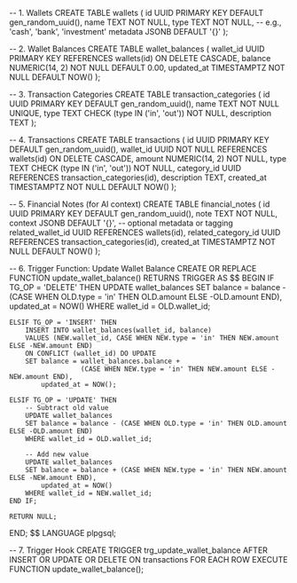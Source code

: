 -- 1. Wallets
CREATE TABLE wallets (
    id UUID PRIMARY KEY DEFAULT gen_random_uuid(),
    name TEXT NOT NULL,
    type TEXT NOT NULL, -- e.g., 'cash', 'bank', 'investment'
    metadata JSONB DEFAULT '{}'
);

-- 2. Wallet Balances
CREATE TABLE wallet_balances (
    wallet_id UUID PRIMARY KEY REFERENCES wallets(id) ON DELETE CASCADE,
    balance NUMERIC(14, 2) NOT NULL DEFAULT 0.00,
    updated_at TIMESTAMPTZ NOT NULL DEFAULT NOW()
);

-- 3. Transaction Categories
CREATE TABLE transaction_categories (
    id UUID PRIMARY KEY DEFAULT gen_random_uuid(),
    name TEXT NOT NULL UNIQUE,
    type TEXT CHECK (type IN ('in', 'out')) NOT NULL,
    description TEXT
);

-- 4. Transactions
CREATE TABLE transactions (
    id UUID PRIMARY KEY DEFAULT gen_random_uuid(),
    wallet_id UUID NOT NULL REFERENCES wallets(id) ON DELETE CASCADE,
    amount NUMERIC(14, 2) NOT NULL,
    type TEXT CHECK (type IN ('in', 'out')) NOT NULL,
    category_id UUID REFERENCES transaction_categories(id),
    description TEXT,
    created_at TIMESTAMPTZ NOT NULL DEFAULT NOW()
);

-- 5. Financial Notes (for AI context)
CREATE TABLE financial_notes (
    id UUID PRIMARY KEY DEFAULT gen_random_uuid(),
    note TEXT NOT NULL,
    context JSONB DEFAULT '{}', -- optional metadata or tagging
    related_wallet_id UUID REFERENCES wallets(id),
    related_category_id UUID REFERENCES transaction_categories(id),
    created_at TIMESTAMPTZ NOT NULL DEFAULT NOW()
);

-- 6. Trigger Function: Update Wallet Balance
CREATE OR REPLACE FUNCTION update_wallet_balance()
RETURNS TRIGGER AS $$
BEGIN
    IF TG_OP = 'DELETE' THEN
        UPDATE wallet_balances
        SET balance = balance - (CASE WHEN OLD.type = 'in' THEN OLD.amount ELSE -OLD.amount END),
            updated_at = NOW()
        WHERE wallet_id = OLD.wallet_id;

    ELSIF TG_OP = 'INSERT' THEN
        INSERT INTO wallet_balances(wallet_id, balance)
        VALUES (NEW.wallet_id, CASE WHEN NEW.type = 'in' THEN NEW.amount ELSE -NEW.amount END)
        ON CONFLICT (wallet_id) DO UPDATE
        SET balance = wallet_balances.balance + 
                      (CASE WHEN NEW.type = 'in' THEN NEW.amount ELSE -NEW.amount END),
            updated_at = NOW();

    ELSIF TG_OP = 'UPDATE' THEN
        -- Subtract old value
        UPDATE wallet_balances
        SET balance = balance - (CASE WHEN OLD.type = 'in' THEN OLD.amount ELSE -OLD.amount END)
        WHERE wallet_id = OLD.wallet_id;

        -- Add new value
        UPDATE wallet_balances
        SET balance = balance + (CASE WHEN NEW.type = 'in' THEN NEW.amount ELSE -NEW.amount END),
            updated_at = NOW()
        WHERE wallet_id = NEW.wallet_id;
    END IF;

    RETURN NULL;
END;
$$ LANGUAGE plpgsql;

-- 7. Trigger Hook
CREATE TRIGGER trg_update_wallet_balance
AFTER INSERT OR UPDATE OR DELETE ON transactions
FOR EACH ROW
EXECUTE FUNCTION update_wallet_balance();
